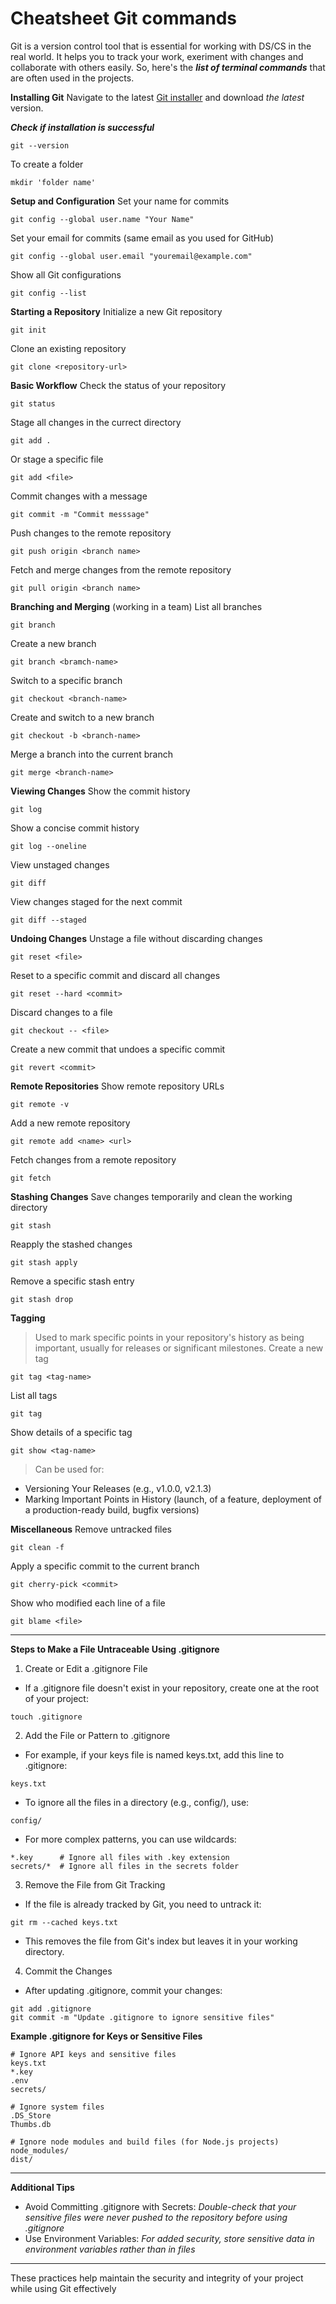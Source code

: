 # Cheatsheet Git commands
Git is a version control tool that is essential for working with DS/CS in the real world. It helps you to track your work, exeriment with changes and collaborate with others easily. So, here's the ***list of terminal commands*** that are often used in the projects.

**Installing Git**
Navigate to the latest [Git installer](https://git-scm.com/downloads) and download *the latest* version.

***Check if installation is successful***
```
git --version
```
To create a folder
```
mkdir 'folder name'
```

**Setup and Configuration**
Set your name for commits
```
git config --global user.name "Your Name"
```
Set your email for commits (same email as you used for GitHub)
```
git config --global user.email "youremail@example.com"
```
Show all Git configurations
```
git config --list
```
**Starting a Repository**
Initialize a new Git repository
```
git init
```
Clone an existing repository
```
git clone <repository-url>
```
**Basic Workflow**
Check the status of your repository
```
git status
```
Stage all changes in the currect directory
```
git add .
```
Or stage a specific file
```
git add <file>
```
Commit changes with a message
```
git commit -m "Commit messsage"
```
Push changes to the remote repository
```
git push origin <branch name>
```
Fetch and merge changes from the remote repository
```
git pull origin <branch name>
```
**Branching and Merging** (working in a team)
List all branches
```
git branch
```
Create a new branch
```
git branch <bramch-name>
```
Switch to a specific branch
```
git checkout <branch-name>
```
Create and switch to a new branch
```
git checkout -b <branch-name>
```
Merge a branch into the current branch
```
git merge <branch-name>
```
**Viewing Changes**
Show the commit history
```
git log
```
Show a concise commit history
```
git log --oneline
```
View unstaged changes
```
git diff
```
View changes staged for the next commit 
```
git diff --staged
```
**Undoing Changes**
Unstage a file without discarding changes
```
git reset <file>
```
Reset to a specific commit and discard all changes
```
git reset --hard <commit>
```
Discard changes to a file
```
git checkout -- <file>
```
Create a new commit that undoes a specific commit 
```
git revert <commit>
```
**Remote Repositories**
Show remote repository URLs
```
git remote -v
```
Add a new remote repository
```
git remote add <name> <url>
```
Fetch changes from a remote repository
```
git fetch
```
**Stashing Changes**
Save changes temporarily and clean the working directory
```
git stash
```
Reapply the stashed changes
```
git stash apply
```
Remove a specific stash entry
```
git stash drop
```
**Tagging**
> Used to mark specific points in your repository's history as
> being important, usually for releases or significant milestones.
Create a new tag
```
git tag <tag-name>
```
List all tags
```
git tag
```
Show details of a specific tag
```
git show <tag-name>
```
> Can be used for:
- Versioning Your Releases (e.g., v1.0.0, v2.1.3)
- Marking Important Points in History (launch, of a feature, deployment of a production-ready build, bugfix versions)

**Miscellaneous**
Remove untracked files
```
git clean -f
```
Apply a specific commit to the current branch
```
git cherry-pick <commit>
```
Show who modified each line of a file
```
git blame <file>
```
---
**Steps to Make a File Untraceable Using .gitignore**
1. Create or Edit a .gitignore File
 - If a .gitignore file doesn't exist in your repository, create one at the root of your project:
 ```
 touch .gitignore
 ```
2. Add the File or Pattern to .gitignore
 - For example, if your keys file is named keys.txt, add this line to .gitignore:
 ```
 keys.txt
 ```
 - To ignore all the files in a directory (e.g., config/), use:
 ```
 config/
 ```
 - For more complex patterns, you can use wildcards:
 ```
 *.key      # Ignore all files with .key extension
 secrets/*  # Ignore all files in the secrets folder
 ```
3. Remove the File from Git Tracking
 - If the file is already tracked by Git, you need to untrack it:
 ```
 git rm --cached keys.txt
 ```
 - This removes the file from Git's index but leaves it in your working directory.
4. Commit the Changes
 - After updating .gitignore, commit your changes:
 ```
 git add .gitignore
 git commit -m "Update .gitignore to ignore sensitive files"
 ```
**Example .gitignore for Keys or Sensitive Files**
```
# Ignore API keys and sensitive files
keys.txt
*.key
.env
secrets/

# Ignore system files
.DS_Store
Thumbs.db

# Ignore node modules and build files (for Node.js projects)
node_modules/
dist/
```
---
**Additional Tips**
- Avoid Committing .gitignore with Secrets: _Double-check that your sensitive files were never pushed to the repository before using .gitignore_
- Use Environment Variables: _For added security, store sensitive data in environment variables rather than in files_
---
These practices help maintain the security and integrity of your project while using Git effectively
